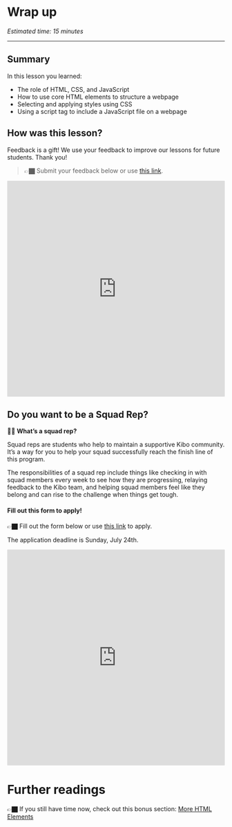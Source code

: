 # Wrap up

*Estimated time: 15 minutes*

---

## Summary

In this lesson you learned:

- The role of HTML, CSS, and JavaScript
- How to use core HTML elements to structure a webpage
- Selecting and applying styles using CSS
- Using a script tag to include a JavaScript file on a webpage

## How was this lesson?

Feedback is a gift! We use your feedback to improve our lessons for future students. Thank you!

> 👉🏿 Submit your feedback  below or use [this link](https://docs.google.com/forms/d/e/1FAIpQLSe5TtDfkuzDwTo4aH0cPZ_O2HOaYJF46BF1jkBvmjBJ9dyo-Q/viewform).


<div style="width:100%;height:500px;"><iframe src="https://docs.google.com/forms/d/e/1FAIpQLSe5TtDfkuzDwTo4aH0cPZ_O2HOaYJF46BF1jkBvmjBJ9dyo-Q/viewform?usp=send_form&embed=true" frameborder="0" sandbox="allow-scripts allow-popups allow-top-navigation-by-user-activation allow-forms allow-same-origin" allowfullscreen="" style="width: 100%; height: 100%; border-radius: 1px; pointer-events: auto; background-color: white;"></iframe></div>

## Do you want to be a Squad Rep?

🙋🏿 **What’s a squad rep?**    

Squad reps are students who help to maintain a supportive Kibo community. It’s a way for you to help your squad successfully reach the finish line of this program.

The responsibilities of a squad rep include things like checking in with squad members every week to see how they are progressing, relaying feedback to the Kibo team, and helping squad members feel like they belong and can rise to the challenge when things get tough.


#### Fill out this form to apply! 

<aside>

👉🏿 Fill out the form below or use [this link](https://docs.google.com/forms/d/e/1FAIpQLSctRZQiQL5SckF0CLcTKl9aT_d0j7Sqqa0Mm4ptsGPDFOMBhw/viewform) to apply.

The application deadline is Sunday, July 24th.
    
<div style="width:100%;height:500px;"><iframe src="https://docs.google.com/forms/d/e/1FAIpQLSctRZQiQL5SckF0CLcTKl9aT_d0j7Sqqa0Mm4ptsGPDFOMBhw/viewform?usp=send_form&embed=true" frameborder="0" sandbox="allow-scripts allow-popups allow-top-navigation-by-user-activation allow-forms allow-same-origin" allowfullscreen="" style="width: 100%; height: 100%; border-radius: 1px; pointer-events: auto; background-color: white;"></iframe></div>

</aside>


# Further readings

<aside>

👉🏿 If you still have time now, check out this bonus section: [More HTML Elements](bonus-more-html-elements.md)

</aside>